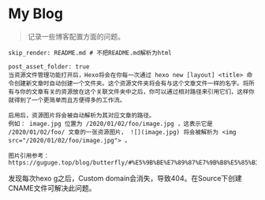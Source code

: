 # My Blog

> 记录一些博客配置方面的问题。

```
skip_render: README.md # 不把README.md解析为html
```

```
post_asset_folder: true
当资源文件管理功能打开后，Hexo将会在你每一次通过 hexo new [layout] <title> 命令创建新文章时自动创建一个文件夹。这个资源文件夹将会有与这个文章文件一样的名字。将所有与你的文章有关的资源放在这个关联文件夹中之后，你可以通过相对路径来引用它们，这样你就得到了一个更简单而且方便得多的工作流。

启用后，资源图片将会被自动解析为其对应文章的路径。
例如： image.jpg 位置为 /2020/01/02/foo/image.jpg ，这表示它是 /2020/01/02/foo/ 文章的一张资源图片， ![](image.jpg) 将会被解析为 <img src="/2020/01/02/foo/image.jpg"> 。

图片引用参考：https://guguge.top/blog/butterfly/#%E5%9B%BE%E7%89%87%E7%9B%B8%E5%85%B3%E8%AE%BE%E7%BD%AE
```

发现每次hexo g之后，Custom domain会消失，导致404。在Source下创建CNAME文件可解决此问题。